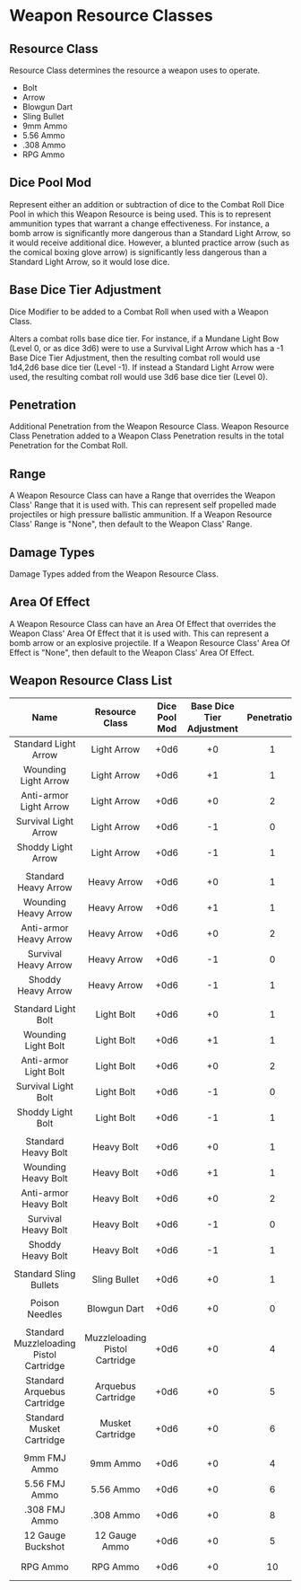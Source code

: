 # Weapon Resource Classes

## Resource Class

Resource Class determines the resource a weapon uses to operate.

- Bolt
- Arrow
- Blowgun Dart
- Sling Bullet
- 9mm Ammo
- 5.56 Ammo
- .308 Ammo
- RPG Ammo

## Dice Pool Mod

Represent either an addition or subtraction of dice to the Combat Roll Dice Pool in which this Weapon Resource is being used. This is to represent ammunition types that warrant a change effectiveness. For instance, a bomb arrow is significantly more dangerous than a Standard Light Arrow, so it would receive additional dice. However, a blunted practice arrow (such as the comical boxing glove arrow) is significantly less dangerous than a Standard Light Arrow, so it would lose dice.

## Base Dice Tier Adjustment

Dice Modifier to be added to a Combat Roll when used with a Weapon Class.

Alters a combat rolls base dice tier. For instance, if a Mundane Light Bow (Level 0, or as dice 3d6) were to use a Survival Light Arrow which has a -1 Base Dice Tier Adjustment, then the resulting combat roll would use 1d4,2d6 base dice tier (Level -1). If instead a Standard Light Arrow were used, the resulting combat roll would use 3d6 base dice tier (Level 0).

## Penetration

Additional Penetration from the Weapon Resource Class. Weapon Resource Class Penetration added to a Weapon Class Penetration results in the total Penetration for the Combat Roll.

## Range

A Weapon Resource Class can have a Range that overrides the Weapon Class' Range that it is used with. This can represent self propelled made projectiles or high pressure ballistic ammunition. If a Weapon Resource Class' Range is "None", then default to the Weapon Class' Range.

## Damage Types

Damage Types added from the Weapon Resource Class.

## Area Of Effect

A Weapon Resource Class can have an Area Of Effect that overrides the Weapon Class' Area Of Effect that it is used with. This can represent a bomb arrow or an explosive projectile. If a Weapon Resource Class' Area Of Effect is "None", then default to the Weapon Class' Area Of Effect.

## Weapon Resource Class List

|                  Name                  |         Resource Class         | Dice Pool Mod | Base Dice Tier Adjustment | Penetration | Range | Damage<br />Types | Area Of<br />Effect |
| :-------------------------------------: | :----------------------------: | :-----------: | :-----------------------: | :---------: | :---: | :---------------: | :-----------------: |
|          Standard Light Arrow          |          Light Arrow          |     +0d6     |            +0            |      1      | None |      Pierce      |                    |
|          Wounding Light Arrow          |          Light Arrow          |     +0d6     |            +1            |      1      | None |   Pierce, Bleed   |                    |
|         Anti-armor Light Arrow         |          Light Arrow          |     +0d6     |            +0            |      2      | None |      Pierce      |                    |
|          Survival Light Arrow          |          Light Arrow          |     +0d6     |            -1            |      0      | None |      Pierce      |                    |
|           Shoddy Light Arrow           |          Light Arrow          |     +0d6     |            -1            |      1      | None |      Pierce      |                    |
|                                        |                                |              |                          |            |      |                  |                    |
|          Standard Heavy Arrow          |          Heavy Arrow          |     +0d6     |            +0            |      1      | None |      Pierce      |                    |
|          Wounding Heavy Arrow          |          Heavy Arrow          |     +0d6     |            +1            |      1      | None |   Pierce, Bleed   |                    |
|         Anti-armor Heavy Arrow         |          Heavy Arrow          |     +0d6     |            +0            |      2      | None |      Pierce      |                    |
|          Survival Heavy Arrow          |          Heavy Arrow          |     +0d6     |            -1            |      0      | None |      Pierce      |                    |
|           Shoddy Heavy Arrow           |          Heavy Arrow          |     +0d6     |            -1            |      1      | None |      Pierce      |                    |
|                                        |                                |              |                          |            |      |                  |                    |
|           Standard Light Bolt           |           Light Bolt           |     +0d6     |            +0            |      1      | None |      Pierce      |                    |
|           Wounding Light Bolt           |           Light Bolt           |     +0d6     |            +1            |      1      | None |   Pierce, Bleed   |                    |
|          Anti-armor Light Bolt          |           Light Bolt           |     +0d6     |            +0            |      2      | None |      Pierce      |                    |
|           Survival Light Bolt           |           Light Bolt           |     +0d6     |            -1            |      0      | None |      Pierce      |                    |
|            Shoddy Light Bolt            |           Light Bolt           |     +0d6     |            -1            |      1      | None |      Pierce      |                    |
|                                        |                                |              |                          |            |      |                  |                    |
|           Standard Heavy Bolt           |           Heavy Bolt           |     +0d6     |            +0            |      1      | None |      Pierce      |                    |
|           Wounding Heavy Bolt           |           Heavy Bolt           |     +0d6     |            +1            |      1      | None |   Pierce, Bleed   |                    |
|          Anti-armor Heavy Bolt          |           Heavy Bolt           |     +0d6     |            +0            |      2      | None |      Pierce      |                    |
|           Survival Heavy Bolt           |           Heavy Bolt           |     +0d6     |            -1            |      0      | None |      Pierce      |                    |
|            Shoddy Heavy Bolt            |           Heavy Bolt           |     +0d6     |            -1            |      1      | None |      Pierce      |                    |
|                                        |                                |              |                          |            |      |                  |                    |
|         Standard Sling Bullets         |          Sling Bullet          |     +0d6     |            +0            |      1      | None |     Bludgeon     |                    |
|                                        |                                |              |                          |            |      |                  |                    |
|             Poison Needles             |          Blowgun Dart          |     +0d6     |            +0            |      0      | None |      Poison      |                    |
|                                        |                                |              |                          |            |      |                  |                    |
| Standard Muzzleloading Pistol Cartridge | Muzzleloading Pistol Cartridge |     +0d6     |            +0            |      4      | None |      Pierce      |                    |
|       Standard Arquebus Cartridge       |       Arquebus Cartridge       |     +0d6     |            +0            |      5      | None |      Pierce      |                    |
|        Standard Musket Cartridge        |        Musket Cartridge        |     +0d6     |            +0            |      6      | None |      Pierce      |                    |
|                                        |                                |              |                          |            |      |                  |                    |
|              9mm FMJ Ammo              |            9mm Ammo            |     +0d6     |            +0            |      4      | None |      Pierce      |                    |
|              5.56 FMJ Ammo              |           5.56 Ammo           |     +0d6     |            +0            |      6      | None |      Pierce      |                    |
|              .308 FMJ Ammo              |           .308 Ammo           |     +0d6     |            +0            |      8      | None |      Pierce      |                    |
|            12 Gauge Buckshot            |         12 Gauge Ammo         |     +0d6     |            +0            |      5      | None |      Pierce      |                    |
|                RPG Ammo                |            RPG Ammo            |     +0d6     |            +0            |     10     | None |  Fire, Shockwave  |    30 ft Sphere    |
